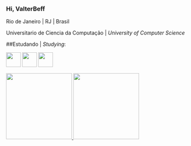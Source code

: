 ### Hi, **ValterBeff**

Rio de Janeiro | RJ | Brasil

Universitario de Ciencia da Computação | *University of Computer Science*

##Estudando | *Studying*:

<img loading="lazy" src="https://cdn.jsdelivr.net/gh/devicons/devicon@latest/icons/html5/html5-original.svg" width="40" height="40"/> <img loading="lazy" src="https://cdn.jsdelivr.net/gh/devicons/devicon@latest/icons/css3/css3-original.svg" width="40" height="40"/> <img loading="lazy" src="https://cdn.jsdelivr.net/gh/devicons/devicon@latest/icons/git/git-original.svg" width="40" height="40"/>


<div>
<a href="https://github.com/ValterBeff">
<img loading="lazy" height="180em" src="https://github-readme-stats.vercel.app/api/top-langs/?ValterBeff&layout=compact&langs_count=7&theme=dracula"/>
<img loading="lazy" height="180em" src="https://github-readme-stats.vercel.app/api?ValterBeff&show_icons=true&theme=dracula&include_all_commits=true&count_private=true"/>
</div>
